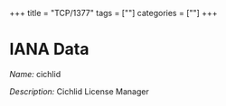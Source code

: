 +++
title = "TCP/1377"
tags = [""]
categories = [""]
+++

# IANA Data

_Name:_ cichlid

_Description:_ Cichlid License Manager


